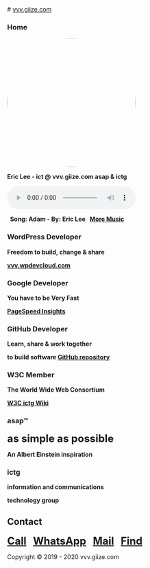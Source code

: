 <head>
<link rel="apple-touch-icon" sizes="180x180" href="/apple-touch-icon.png">
<link rel="icon" type="image/png" sizes="32x32" href="/favicon-32x32.png">
<link rel="icon" type="image/png" sizes="16x16" href="/favicon-16x16.png">
<link rel="manifest" href="/site.webmanifest">
<meta name="viewport" content="width=device-width, initial-scale=1">
<style>
img {
  border-radius: 50%;
}
</style>
</head>
# <a href="http://vvv.giize.com" >vvv.giize.com</a>

### Home

<img src="https://ictg.github.io/ictg-i.jpg" alt="Avatar" width="300" height="300">

**Eric Lee - ict @ vvv.giize.com asap & ictg**

<audio src="/Adam.mp3" controls autoplay></audio>

**&nbsp;&nbsp;Song: Adam - By: Eric Lee &nbsp;&nbsp;<a href="https://ictg.github.io/music" >More Music</a>**

### WordPress Developer
**Freedom to build, change & share**

**<a href="https://vvv.wpdevcloud.com" target="_blank">vvv.wpdevcloud.com</a>**

### Google Developer
**You have to be Very Fast**

**<a href="https://developers.google.com/speed/pagespeed/insights/?hl=en&url=https%3A%2F%2Fictg.github.io%2F&tab=desktop" target="_blank">PageSpeed Insights</a>**

### GitHub Developer
**Learn, share & work together**

**to build software <a href="https://github.com/ictg" target="_blank">GitHub repository</a>**

### W3C Member
**The World Wide Web Consortium**

**<a href="https://www.w3.org/community/aikr/wiki/User:Ictg" target="_blank">W3C ictg Wiki</a>**

### asap™

<strong><font size="5">as simple as possible</font></strong>

**An Albert Einstein inspiration**

### ictg

**information and communications**

**technology group**

## Contact
<strong><font size="5"><a href="tel:+31684153347">Call</a></font></strong> &nbsp;&nbsp; <strong><font size="5"> <a href="https://wa.me/31684153347?text=VVV.GIIZE.COM" target="_blank">WhatsApp</a></font></strong> &nbsp;&nbsp; <strong><font size="5"><a href="mailto:vvv.giize@gmail.com" target="_blank">Mail</a></font></strong> &nbsp;&nbsp; <strong><font size="5"><a href="https://www.google.com/maps/search/Computerschule/@52.4990168,13.4188221,14z" target="_blank">Find</a></font></strong>

Copyright © 2019 - 2020 vvv.giize.com
